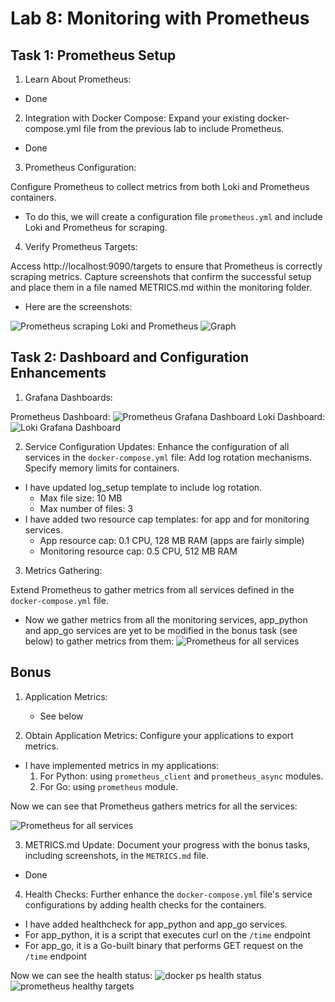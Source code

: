 # Lab 8: Monitoring with Prometheus
## Task 1: Prometheus Setup

1. Learn About Prometheus:

- Done

2. Integration with Docker Compose:
Expand your existing docker-compose.yml file from the previous lab to include Prometheus.

- Done

3. Prometheus Configuration:

Configure Prometheus to collect metrics from both Loki and Prometheus containers.

- To do this, we will create a configuration file `prometheus.yml` and include Loki and Prometheus for scraping.

4. Verify Prometheus Targets:

Access http://localhost:9090/targets to ensure that Prometheus is correctly scraping metrics.
Capture screenshots that confirm the successful setup and place them in a file named METRICS.md within the monitoring folder.

- Here are the screenshots:

![Prometheus scraping Loki and Prometheus](https://i.imgur.com/CvswNoO.png)
![Graph](https://i.imgur.com/5zXCeDB.png)

## Task 2: Dashboard and Configuration Enhancements

1. Grafana Dashboards:

Prometheus Dashboard:
![Prometheus Grafana Dashboard](https://i.imgur.com/FHNpyP5.png)
Loki Dashboard:
![Loki Grafana Dashboard](https://i.imgur.com/Hkrn4SL.png)

2. Service Configuration Updates:
Enhance the configuration of all services in the `docker-compose.yml` file:
Add log rotation mechanisms.
Specify memory limits for containers.

- I have updated log_setup template to include log rotation.
    - Max file size: 10 MB
    - Max number of files: 3
- I have added two resource cap templates: for app and for monitoring services.
    - App resource cap: 0.1 CPU, 128 MB RAM (apps are fairly simple)
    - Monitoring resource cap: 0.5 CPU, 512 MB RAM

3. Metrics Gathering:

Extend Prometheus to gather metrics from all services defined in the `docker-compose.yml` file.

- Now we gather metrics from all the monitoring services, app_python and app_go services are yet to be modified in the bonus task (see below) to gather metrics from them:
![Prometheus for all services](https://i.imgur.com/If1EyNP.png)

## Bonus

1. Application Metrics:

    - See below

2. Obtain Application Metrics:
Configure your applications to export metrics.

- I have implemented metrics in my applications:
    1. For Python: using `prometheus_client` and `prometheus_async` modules.
    2. For Go: using `prometheus` module.

Now we can see that Prometheus gathers metrics for all the services:

![Prometheus for all services](https://i.imgur.com/IE5PDta.png)

3. METRICS.md Update:
Document your progress with the bonus tasks, including screenshots, in the `METRICS.md` file.

- Done

4. Health Checks:
Further enhance the `docker-compose.yml` file's service configurations by adding health checks for the containers.

- I have added healthcheck for app_python and app_go services.
- For app_python, it is a script that executes curl on the `/time` endpoint
- For app_go, it is a Go-built binary that performs GET request on the `/time` endpoint

Now we can see the health status:
![docker ps health status](https://i.imgur.com/JGV1ana.png)
![prometheus healthy targets](https://i.imgur.com/znjGqSx.png)